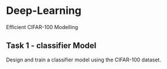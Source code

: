 # Deep-Learning
Eﬃcient CIFAR-100 Modelling

## Task 1 - classifier Model

Design and train a classifier model using the CIFAR-100 dataset.
